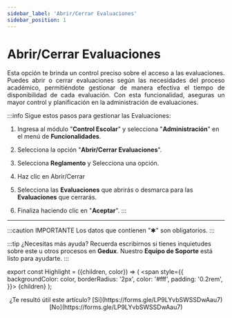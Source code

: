 ```yaml
---
sidebar_label: 'Abrir/Cerrar Evaluaciones'
sidebar_position: 1
---
```


# Abrir/Cerrar Evaluaciones

<div align="justify">Esta opción te brinda un control preciso sobre el acceso a las evaluaciones. Puedes abrir o cerrar evaluaciones según las necesidades del proceso académico, permitiéndote gestionar de manera efectiva el tiempo de disponibilidad de cada evaluación. Con esta funcionalidad, aseguras un mayor control y planificación en la administración de evaluaciones.</div>

:::info Sigue estos pasos para gestionar las Evaluaciones:

1. Ingresa al módulo "**Control Escolar**" y selecciona "**Administración**" en el menú de **Funcionalidades**.

2. Selecciona la opción "**Abrir/Cerrar Evaluaciones**".

3. Selecciona **Reglamento** y Selecciona una opción.

4. Haz clic en <Highlight color="#50CD89"> Abrir/Cerrar </Highlight>

5. Selecciona las **Evaluaciones** que abrirás o desmarca para las **Evaluaciones** que cerrarás.

6. Finaliza haciendo clic en "**Aceptar**".
:::

___

:::caution IMPORTANTE
Los datos que contienen "✱" son obligatorios.
:::

:::tip ¿Necesitas más ayuda?
Recuerda escribirnos si tienes inquietudes sobre este u otros procesos en **Gedux**. Nuestro **Equipo de Soporte** está listo para ayudarte.
:::

export const Highlight = ({children, color}) => (
  <span
    style={{
      backgroundColor: color,
      borderRadius: '2px',
      color: '#fff',
      padding: '0.2rem',
    }}>
    {children}
  </span>
);

<center>¿Te resultó útil este artículo? <Highlight color="#B0AEAC">[Si](https://forms.gle/LP9LYvbSWSSDwAau7)</Highlight> <Highlight color="#B0AEAC">[No](https://forms.gle/LP9LYvbSWSSDwAau7)</Highlight> </center>

